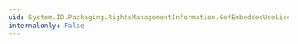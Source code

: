 ```yaml
---
uid: System.IO.Packaging.RightsManagementInformation.GetEmbeddedUseLicenses
internalonly: False
---
```

